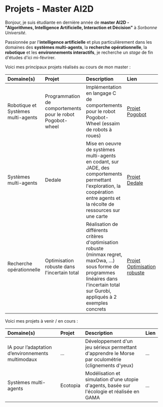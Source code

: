 <!---
Melluchi/Melluchi is a ✨ special ✨ repository because its `README.md` (this file) appears on your GitHub profile.
You can click the Preview link to take a look at your changes.
--->

# Projets - Master AI2D

Bonjour, je suis étudiante en dernière année de **master AI2D - "Algorithmes, Intelligence Artificielle, Interaction et Décision"** à *Sorbonne Université*.

Passionnée par l'**intelligence artificielle** et plus particulièrement  dans les domaines des **systèmes multi-agents**, la **recherche opérationnelle**, la **robotique** et les **environnements interactifs**, je recherche un *stage* de fin d'études d'ici mi-févrirer.

Voici mes principaux projets réalisés au cours de mon master :

|Domaine(s)| Projet | Description | Lien |
|:------------|:--------|:-------------|:------|
| Robotique et Systèmes multi-agents | Programmation de comportements pour le robot Pogobot-wheel | Implémentation en langage C de comportements pour le robot Pogobot-Wheel (essaim de robots à roues) | [Projet Pogobot](https://github.com/Stalkyyy/pogobot-swarm-behaviors) |
| Systèmes multi-agents | Dedale | Mise en oeuvre de systèmes multi-agents en codant, sur JADE, des comportements permettant l'exploration, la coopération entre agents et la récolte de ressources sur une carte | [Projet Dedale](https://github.com/jjriby/FOSYMA) |
| Recherche opérationnelle | Optimisation robuste dans l'incertain total | Réalisation de différents critères d'optimisation robuste (minmax regret, maxOwa, …) sous forme de programmes linéaires dans l'incertain total sur Gurobi, appliqués à 2 exemples concrets​ | [Projet Optimisation robuste](https://github.com/jjriby/MOGPL) |


Voici mes projets à venir / en cours :

|Domaine(s)| Projet | Description | Lien |
|:------------|:--------|:-------------|:------|
| IA pour l’adaptation d’environnements multimodaux | ... | Développement d'un jeu sérieux permettant d'apprendre le Morse par oculométrie (clignements d'yeux) | ... |
| Systèmes multi-agents | Ecotopia | Modélisation et simulation d'une utopie d'agents, basée sur l'écologie et réalisée en GAMA | ... |

